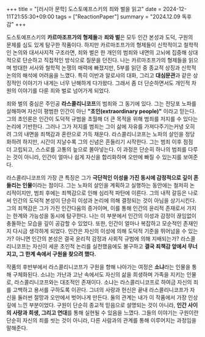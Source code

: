 +++
title = "[러시아 문학] 도스토예프스키의 죄와 벌을 읽고"
date = 2024-12-11T21:55:30+09:00
tags = ["ReactionPaper"]
summary = "2024.12.09 독후감"
+++

도스토예프스키의 **카르마조프가의 형제들**과 **죄와 벌**은 모두 인간 본성과 도덕, 구원의 문제를 심도 있게 탐구한 작품이다. 하지만 카르마조프가의 형제들이 신학적이고 철학적인 논의와 대서사지적 구조라면, 죄와 벌은 한 개인의 범죄와 내면의 고뇌에 집중해 상대적으로 단순하고 직접적인 방식으로 질문을 던진다. 나는 카르마조프가의 형제들을 읽으며 방대한 서사와 철학적 논쟁의 매력에 빠졌지만, 5부를 읽던 중 종교적 상징과 신학적 논의의 해석에 어려움을 느꼈다. 특히 이반과 알로샤의 대화, 그리고 **대심문관**과 같은 상징적인 이야기가 내게는 너무 난해하게 다가왔다. 그래서 좀 더 단순하면서도 개인적 차원의 이야기를 다룬 죄와 벌로 넘어가게 되었다.
  
죄와 벌의 중심은 주인공 **라스콜리니코프**의 범죄와 그 동기에 있다. 그는 전당포 노파를 살해하며 자신이 평범한 인간이 아닌 **"초인(extraordinary people)"** 이라고 믿는다. 그의 초인론은 인간이 도덕적 규범을 초월해 더 큰 목적을 위해 범죄를 저지를 수 있다는 논리에 기반한다. 그러나 그가 저지를 범죄는 그이 삶에 자유를 가져다주기는커녕 오히려 그의 내면을 죄책감과 혼란으로 가득 채운다. 라스콜리니코프는 노파의 살인을 정당화하려 하지만, 시간이 지날수록 그의 신념은 흔들리기 시작한다. 그는 범죄 이후 점점 더 고립되고, 스스로를 고통의 늪으로 몰아넣는다. 이 과정은 단순히 하나의 범죄를 다루는 것이 아니라, 인간이 얼마나 쉽게 자신을 합리화하며 오만에 빠질 수 있는지를 보여준다.
  
라스콜리니코프의 가장 큰 특징은 그가 **극단적인 이성을 가진 동시에 감정적으로 깊이 흔들리는 인물**이라는 점이다. 그는 노파의 살인을 계획하고 실행하는 동안에는 철저히 논리적이지만, 범죄 후에는 죄책감으로 인해 심리적 파탄에 이른다. 그의 내적 갈등은 나로써 인간의 도덕적 본성이 단순히 이성과 논리에 의해 결정되는 것이 아님을 상기시킨다. 그의 죄책감은 그가 가진 인간다움의 증거이며, 이를 통해 인간의 윤리적 존재로서 가지는 한계와 가능성을 동시에 탐구한다. 나는 이 부분에서 인간의 이성과 감정이 끊임없이 충돌하는 모습을 깊이 공감할 수 있었다. 또한, 인간이 얼마나 복잡하고 모순적인 존재인지 다시금 생각하게 되었다. 인간은 자신의 이성에 의해 도덕적 기준을 뛰어넘을 수 있는가? 아니면 인간의 본성은 결국 윤리적 감정과 사회적 규범에 의해 지배되는가? 라스콜리니코프는 자신이 세운 초인적 논리를 실천했음에도 불구하고 **결국 죄책감 앞에서 무너지고, 그 한계 속에서 구원을 찾으려 했다.**
  
작품의 후반부에서 라스콜리니코프가 구원을 향해 나아가는 여정은 **소냐**라는 인물을 통해 구체화된다. 소냐는 가난과 고난 속에서도 자신의 삶을 희생하며 가족을 지키는 인물로, 라스콜리니코프와는 대조적인 존재이다. 소냐는 라스콜리니코프로 하여금 자신의 죄를 고백하고 용서를 구하도록 이끈다. 그녀의 사랑과 헌신은 끝내 라스콜리니코프가 자신을 둘러썬 절망과 오만에서 벗어나게 만든다. 둘의 관계는 내가 이 작품에서 가장 인상 깊에 느낀 부분이었다. 구원이 단순히 종교적 믿음으로 설명되는 것이 아니라, **인간 사이의 사랑과 희생, 그리고 연대**를 통해 실현될 수 있음을 느꼈다. 그들의 이야기는 구원이란 단순히 자신의 죄를 씻는 것이 아니라, 다른 사람과의 관계를 통해 이루어지는 과정임을 말해준다. 